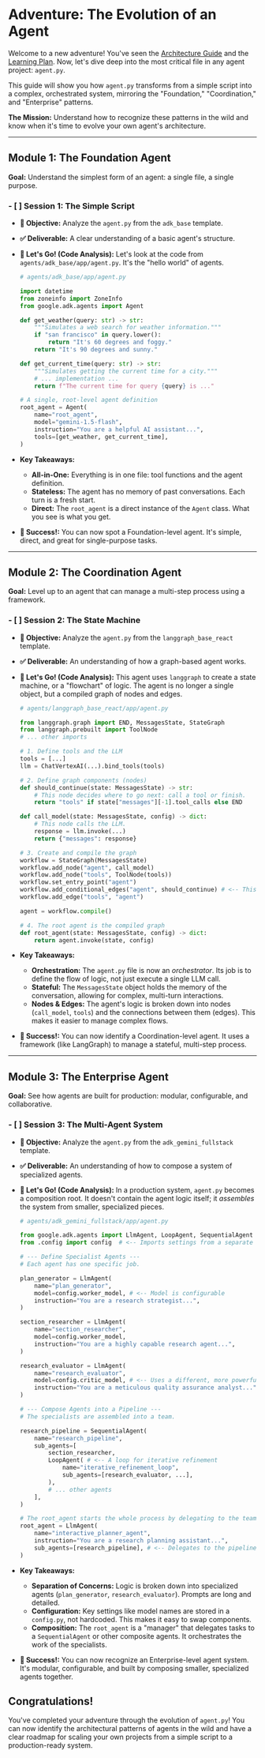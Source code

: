 # Adventure: The Evolution of an Agent

Welcome to a new adventure! You've seen the [Architecture Guide](architecture_guide.md) and the [Learning Plan](learning_plan.md). Now, let's dive deep into the most critical file in any agent project: `agent.py`.

This guide will show you how `agent.py` transforms from a simple script into a complex, orchestrated system, mirroring the "Foundation," "Coordination," and "Enterprise" patterns.

**The Mission:** Understand how to recognize these patterns in the wild and know when it's time to evolve your own agent's architecture.

---

## Module 1: The Foundation Agent

**Goal:** Understand the simplest form of an agent: a single file, a single purpose.

### - [ ] Session 1: The Simple Script
*   **🎯 Objective:** Analyze the `agent.py` from the `adk_base` template.
*   **✅ Deliverable:** A clear understanding of a basic agent's structure.
*   **🚀 Let's Go! (Code Analysis):**
    Let's look at the code from `agents/adk_base/app/agent.py`. It's the "hello world" of agents.

    ```python
    # agents/adk_base/app/agent.py

    import datetime
    from zoneinfo import ZoneInfo
    from google.adk.agents import Agent

    def get_weather(query: str) -> str:
        """Simulates a web search for weather information."""
        if "san francisco" in query.lower():
            return "It's 60 degrees and foggy."
        return "It's 90 degrees and sunny."

    def get_current_time(query: str) -> str:
        """Simulates getting the current time for a city."""
        # ... implementation ...
        return f"The current time for query {query} is ..."

    # A single, root-level agent definition
    root_agent = Agent(
        name="root_agent",
        model="gemini-1.5-flash",
        instruction="You are a helpful AI assistant...",
        tools=[get_weather, get_current_time],
    )
    ```
*   **Key Takeaways:**
    *   **All-in-One:** Everything is in one file: tool functions and the agent definition.
    *   **Stateless:** The agent has no memory of past conversations. Each turn is a fresh start.
    *   **Direct:** The `root_agent` is a direct instance of the `Agent` class. What you see is what you get.
*   **🎉 Success!:** You can now spot a Foundation-level agent. It's simple, direct, and great for single-purpose tasks.

---

## Module 2: The Coordination Agent

**Goal:** Level up to an agent that can manage a multi-step process using a framework.

### - [ ] Session 2: The State Machine
*   **🎯 Objective:** Analyze the `agent.py` from the `langgraph_base_react` template.
*   **✅ Deliverable:** An understanding of how a graph-based agent works.
*   **🚀 Let's Go! (Code Analysis):**
    This agent uses `langgraph` to create a state machine, or a "flowchart" of logic. The agent is no longer a single object, but a compiled graph of nodes and edges.

    ```python
    # agents/langgraph_base_react/app/agent.py

    from langgraph.graph import END, MessagesState, StateGraph
    from langgraph.prebuilt import ToolNode
    # ... other imports

    # 1. Define tools and the LLM
    tools = [...]
    llm = ChatVertexAI(...).bind_tools(tools)

    # 2. Define graph components (nodes)
    def should_continue(state: MessagesState) -> str:
        # This node decides where to go next: call a tool or finish.
        return "tools" if state["messages"][-1].tool_calls else END

    def call_model(state: MessagesState, config) -> dict:
        # This node calls the LLM.
        response = llm.invoke(...)
        return {"messages": response}

    # 3. Create and compile the graph
    workflow = StateGraph(MessagesState)
    workflow.add_node("agent", call_model)
    workflow.add_node("tools", ToolNode(tools))
    workflow.set_entry_point("agent")
    workflow.add_conditional_edges("agent", should_continue) # <-- This is a decision point!
    workflow.add_edge("tools", "agent")

    agent = workflow.compile()

    # 4. The root agent is the compiled graph
    def root_agent(state: MessagesState, config) -> dict:
        return agent.invoke(state, config)
    ```
*   **Key Takeaways:**
    *   **Orchestration:** The `agent.py` file is now an *orchestrator*. Its job is to define the flow of logic, not just execute a single LLM call.
    *   **Stateful:** The `MessagesState` object holds the memory of the conversation, allowing for complex, multi-turn interactions.
    *   **Nodes & Edges:** The agent's logic is broken down into nodes (`call_model`, `tools`) and the connections between them (edges). This makes it easier to manage complex flows.
*   **🎉 Success!:** You can now identify a Coordination-level agent. It uses a framework (like LangGraph) to manage a stateful, multi-step process.

---

## Module 3: The Enterprise Agent

**Goal:** See how agents are built for production: modular, configurable, and collaborative.

### - [ ] Session 3: The Multi-Agent System
*   **🎯 Objective:** Analyze the `agent.py` from the `adk_gemini_fullstack` template.
*   **✅ Deliverable:** An understanding of how to compose a system of specialized agents.
*   **🚀 Let's Go! (Code Analysis):**
    In a production system, `agent.py` becomes a composition root. It doesn't contain the agent logic itself; it *assembles* the system from smaller, specialized pieces.

    ```python
    # agents/adk_gemini_fullstack/app/agent.py

    from google.adk.agents import LlmAgent, LoopAgent, SequentialAgent
    from .config import config  # <-- Imports settings from a separate file

    # --- Define Specialist Agents ---
    # Each agent has one specific job.

    plan_generator = LlmAgent(
        name="plan_generator",
        model=config.worker_model, # <-- Model is configurable
        instruction="You are a research strategist...",
    )

    section_researcher = LlmAgent(
        name="section_researcher",
        model=config.worker_model,
        instruction="You are a highly capable research agent...",
    )

    research_evaluator = LlmAgent(
        name="research_evaluator",
        model=config.critic_model, # <-- Uses a different, more powerful model
        instruction="You are a meticulous quality assurance analyst...",
    )

    # --- Compose Agents into a Pipeline ---
    # The specialists are assembled into a team.

    research_pipeline = SequentialAgent(
        name="research_pipeline",
        sub_agents=[
            section_researcher,
            LoopAgent( # <-- A loop for iterative refinement
                name="iterative_refinement_loop",
                sub_agents=[research_evaluator, ...],
            ),
            # ... other agents
        ],
    )

    # The root_agent starts the whole process by delegating to the team.
    root_agent = LlmAgent(
        name="interactive_planner_agent",
        instruction="You are a research planning assistant...",
        sub_agents=[research_pipeline], # <-- Delegates to the pipeline
    )
    ```
*   **Key Takeaways:**
    *   **Separation of Concerns:** Logic is broken down into specialized agents (`plan_generator`, `research_evaluator`). Prompts are long and detailed.
    *   **Configuration:** Key settings like model names are stored in a `config.py`, not hardcoded. This makes it easy to swap components.
    *   **Composition:** The `root_agent` is a "manager" that delegates tasks to a `SequentialAgent` or other composite agents. It orchestrates the work of the specialists.
*   **🎉 Success!:** You can now recognize an Enterprise-level agent system. It's modular, configurable, and built by composing smaller, specialized agents together.

## Congratulations!

You've completed your adventure through the evolution of `agent.py`! You can now identify the architectural patterns of agents in the wild and have a clear roadmap for scaling your own projects from a simple script to a production-ready system.
